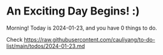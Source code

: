 # An Exciting Day Begins! :)

Morning! Today is 2024-01-23, and you have 0 things to do.

Check https://raw.githubusercontent.com/cauliyang/to-do-list/main/todos/2024-01-23.md